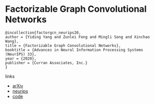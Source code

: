 # Factorizable Graph Convolutional Networks

```
@incollection{factorgcn_neurips20,
author = {Yiding Yang and Zunlei Feng and Mingli Song and Xinchao Wang},
title = {Factorizable Graph Convolutional Networks},
booktitle = {Advances in Neural Information Processing Systems (NeurIPS) 33},
year = {2020},
publisher = {Curran Associates, Inc.}
}
```

links
- [arXiv](https://arxiv.org/abs/2010.05421)
- [neurips](https://nips.cc/Conferences/2020/ScheduleMultitrack?event=18011)
- [code](https://github.com/ihollywhy/FactorGCN.PyTorch)
